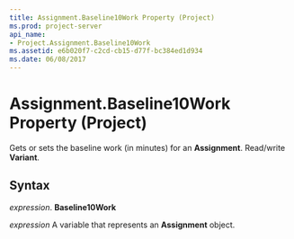 ```yaml
---
title: Assignment.Baseline10Work Property (Project)
ms.prod: project-server
api_name:
- Project.Assignment.Baseline10Work
ms.assetid: e6b020f7-c2cd-cb15-d77f-bc384ed1d934
ms.date: 06/08/2017
---
```



# Assignment.Baseline10Work Property (Project)

Gets or sets the baseline work (in minutes) for an  **Assignment**. Read/write **Variant**.


## Syntax

 _expression_. **Baseline10Work**

 _expression_ A variable that represents an **Assignment** object.



